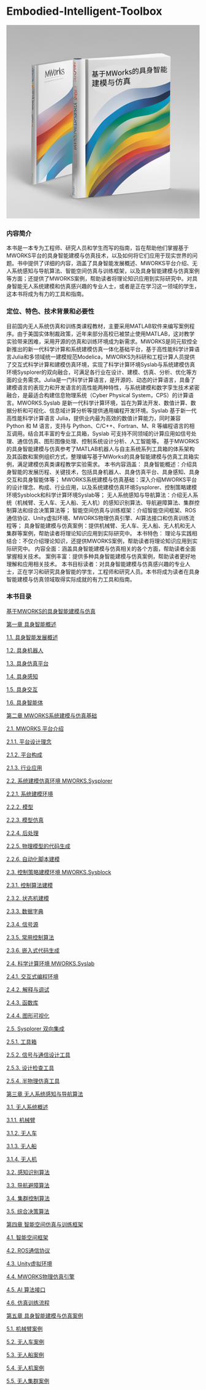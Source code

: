 # Embodied-Intelligent-Toolbox

![](./image/page.png)

### 内容简介
本书是一本专为工程师、研究人员和学生而写的指南，旨在帮助他们掌握基于MWORKS平台的具身智能建模与仿真技术，以及如何将它们应用于现实世界的问题。书中提供了详细的内容，涵盖了具身智能发展概述、MWORKS平台介绍、无人系统感知与导航算法、智能空间仿真与训练框架，以及具身智能建模与仿真案例等方面；还提供了MWORKS案例，帮助读者将理论知识应用到实际研究中。对具身智能无人系统建模和仿真感兴趣的专业人士，或者是正在学习这一领域的学生，这本书将成为有力的工具和指南。

### 定位、特色、技术背景和必要性

目前国内无人系统仿真和训练类课程教材，主要采用MATLAB软件来编写案例程序。由于美国实体制裁政策，近年来部分高校已被禁止使用MATLAB，这对教学实验带来困难，采用开源的仿真和训练环境成为新需求。MWORKS是同元软控全新推出的新一代科学计算和系统建模仿真一体化基础平台，基于高性能科学计算语言Julia和多领域统一建模规范Modelica，MWORKS为科研和工程计算人员提供了交互式科学计算和建模仿真环境，实现了科学计算环境Syslab与系统建模仿真环境Sysplorer的双向融合，可满足各行业在设计、建模、仿真、分析、优化等方面的业务需求。Julia是一门科学计算语言，是开源的、动态的计算语言，具备了建模语言的表现力和开发语言的高性能两种特性，与系统建模和数字孪生技术紧密融合，是最适合构建信息物理系统（Cyber Physical System，CPS）的计算语言。MWORKS.Syslab 是新一代科学计算环境，旨在为算法开发、数值计算、数据分析和可视化、信息域计算分析等提供通用编程开发环境。Syslab 基于新一代高性能科学计算语言 Julia，提供业内最为高效的数值计算能力，同时兼容 Python 和 M 语言，支持与 Python、C/C++、Fortran、M、R 等编程语言的相互调用。结合其丰富的专业工具箱，Syslab 可支持不同领域的计算应用如信号处理、通信仿真、图形图像处理、控制系统设计分析、人工智能等。
基于MWORKS的具身智能建模与仿真参考了MATLAB机器人与自主系统系列工具箱的体系架构及其函数和案例组织方式，整理编写基于MWorks的具身智能建模与仿真工具箱实例，满足建模仿真类课程教学实验需求。
本书内容涵盖：
具身智能概述：介绍具身智能的发展历程、关键技术，包括具身机器人、具身仿真平台、具身感知、具身交互和具身智能体等；
MWORKS系统建模与仿真基础：深入介绍MWORKS平台的设计理念、构成、行业应用，以及系统建模仿真环境Sysplorer、控制策略建模环境Sysblock和科学计算环境Syslab等；
无人系统感知与导航算法：介绍无人系统（机械臂、无人车、无人船、无人机）的感知识别算法、导航避障算法、集群控制算法和综合决策算法等；
智能空间仿真与训练框架：介绍智能空间框架、ROS通信协议、Unity虚拟环境、MWORKS物理仿真引擎、AI算法接口和仿真训练流程等；
具身智能建模与仿真案例：提供机械臂、无人车、无人船、无人机和无人集群等案例，帮助读者将理论知识应用到实际研究中。
本书特色：
理论与实践相结合：不仅介绍理论知识，还提供MWORKS案例，帮助读者将理论知识应用到实际研究中。
内容全面：涵盖具身智能建模与仿真相关的各个方面，帮助读者全面掌握相关技术。
案例丰富：提供多种具身智能建模与仿真案例，帮助读者更好地理解和应用相关技术。
本书目标读者：对具身智能建模与仿真感兴趣的专业人士，正在学习和研究具身智能的学生，工程师和研究人员。本书将成为读者在具身智能建模与仿真领域取得实际成就的有力工具和指南。

### 本书目录
[基于MWORKS的具身智能建模与仿真	](#_Toc7810 )

[第一章 具身智能概述	](#_Toc17625 )

[1.1. 具身智能发展概述	](#_Toc29713 )

[1.2. 具身机器人	](#_Toc5917 )

[1.3. 具身仿真平台	](#_Toc5519 )

[1.4. 具身感知	](#_Toc13922 )

[1.5. 具身交互	](#_Toc18083 )

[1.6. 具身智能体	](#_Toc10280 )

[第二章 MWORKS系统建模与仿真基础	](#_Toc19824 )

[2.1. MWORKS 平台介绍	](#_Toc15874 )

[2.1.1. 平台设计理念	](#_Toc20793 )

[2.1.2. 平台构成	](#_Toc5693 )

[2.1.3. 行业应用	](#_Toc739 )

[2.2. 系统建模仿真环境 MWORKS.Sysplorer	](#_Toc8909 )

[2.2.1. 系统建模环境	](#_Toc1708 )

[2.2.2. 模型	](#_Toc28840 )

[2.2.3. 模型仿真	](#_Toc4253 )

[2.2.4. 后处理	](#_Toc31476 )

[2.2.5. 物理模型的代码生成	](#_Toc29051 )

[2.2.6. 自动化脚本建模	](#_Toc28855 )

[2.3. 控制策略建模环境 MWORKS.Sysblock	](#_Toc62 )

[2.3.1. 控制算法建模	](#_Toc18662 )

[2.3.2. 状态机建模	](#_Toc27746 )

[2.3.3. 数据字典	](#_Toc8198 )

[2.3.4. 信号源	](#_Toc10116 )

[2.3.5. 常用控制算法	](#_Toc29627 )

[2.3.6. 嵌入式代码生成	](#_Toc18734 )

[2.4. 科学计算环境 MWORKS.Syslab	](#_Toc13311 )

[2.4.1. 交互式编程环境	](#_Toc9663 )

[2.4.2. 解释与调试	](#_Toc7891 )

[2.4.3. 函数库	](#_Toc22991 )

[2.4.4. 图形可视化	](#_Toc17058 )

[2.5. Sysplorer 双向集成	](#_Toc21893 )

[2.5.1. 工具箱	](#_Toc9402 )

[2.5.2. 信号与通信设计工具	](#_Toc4015 )

[2.5.3. 设计检查工具	](#_Toc13442 )

[2.5.4. 半物理仿真工具	](#_Toc1702 )

[第三章 无人系统感知与导航算法	](#_Toc14671 )

[3.1. 无人系统概述	](#_Toc9538 )

[3.1.1. 机械臂	](#_Toc6160 )

[3.1.2. 无人车	](#_Toc5218 )

[3.1.3. 无人船	](#_Toc30502 )

[3.1.4. 无人机	](#_Toc1503 )

[3.2. 感知识别算法	](#_Toc14876 )

[3.3. 导航避障算法	](#_Toc11226 )

[3.4. 集群控制算法	](#_Toc23594 )

[3.5. 综合决策算法	](#_Toc26574 )

[第四章 智能空间仿真与训练框架	](#_Toc10137 )

[4.1. 智能空间框架	](#_Toc22213 )

[4.2. ROS通信协议	](#_Toc31111 )

[4.3. Unity虚拟环境	](#_Toc19618 )

[4.4. MWORKS物理仿真引擎	](#_Toc31905 )

[4.5. AI 算法接口	](#_Toc7780 )

[4.6. 仿真训练流程	](#_Toc23239 )

[第五章 具身智能建模与仿真案例	](#_Toc23496 )

[5.1. 机械臂案例	](#_Toc9401 )

[5.2. 无人车案例	](#_Toc23224 )

[5.3. 无人船案例	](#_Toc26682 )

[5.4. 无人机案例	](#_Toc19297 )

[5.5. 无人集群案例	](#_Toc28757 )